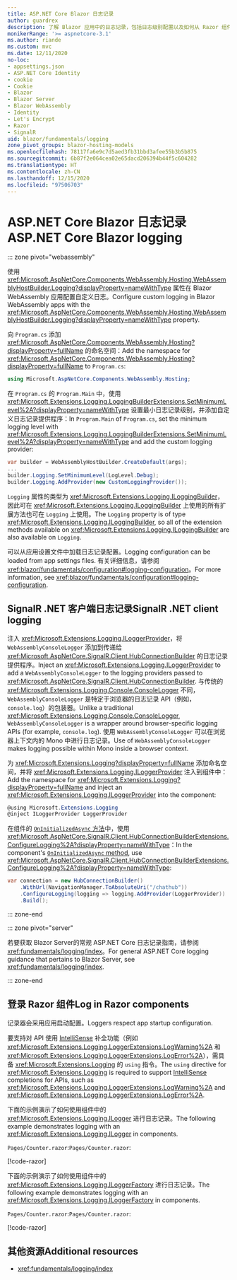 ```yaml
---
title: ASP.NET Core Blazor 日志记录
author: guardrex
description: 了解 Blazor 应用中的日志记录，包括日志级别配置以及如何从 Razor 组件写入日志消息。
monikerRange: '>= aspnetcore-3.1'
ms.author: riande
ms.custom: mvc
ms.date: 12/11/2020
no-loc:
- appsettings.json
- ASP.NET Core Identity
- cookie
- Cookie
- Blazor
- Blazor Server
- Blazor WebAssembly
- Identity
- Let's Encrypt
- Razor
- SignalR
uid: blazor/fundamentals/logging
zone_pivot_groups: blazor-hosting-models
ms.openlocfilehash: 78117fa6e9c7d5aed3fb31bbd3afee55b3b5b875
ms.sourcegitcommit: 6b87f2e064cea02e65dacd206394b44f5c604282
ms.translationtype: HT
ms.contentlocale: zh-CN
ms.lasthandoff: 12/15/2020
ms.locfileid: "97506703"
---
```

# <a name="aspnet-core-no-locblazor-logging"></a><span data-ttu-id="391b9-103">ASP.NET Core Blazor 日志记录</span><span class="sxs-lookup"><span data-stu-id="391b9-103">ASP.NET Core Blazor logging</span></span>

::: zone pivot="webassembly"

<span data-ttu-id="391b9-104">使用 <xref:Microsoft.AspNetCore.Components.WebAssembly.Hosting.WebAssemblyHostBuilder.Logging?displayProperty=nameWithType> 属性在 Blazor WebAssembly 应用配置自定义日志。</span><span class="sxs-lookup"><span data-stu-id="391b9-104">Configure custom logging in Blazor WebAssembly apps with the <xref:Microsoft.AspNetCore.Components.WebAssembly.Hosting.WebAssemblyHostBuilder.Logging?displayProperty=nameWithType> property.</span></span>

<span data-ttu-id="391b9-105">向 `Program.cs` 添加 <xref:Microsoft.AspNetCore.Components.WebAssembly.Hosting?displayProperty=fullName> 的命名空间：</span><span class="sxs-lookup"><span data-stu-id="391b9-105">Add the namespace for <xref:Microsoft.AspNetCore.Components.WebAssembly.Hosting?displayProperty=fullName> to `Program.cs`:</span></span>

```csharp
using Microsoft.AspNetCore.Components.WebAssembly.Hosting;
```

<span data-ttu-id="391b9-106">在 `Program.cs` 的 `Program.Main` 中，使用 <xref:Microsoft.Extensions.Logging.LoggingBuilderExtensions.SetMinimumLevel%2A?displayProperty=nameWithType> 设置最小日志记录级别，并添加自定义日志记录提供程序：</span><span class="sxs-lookup"><span data-stu-id="391b9-106">In `Program.Main` of `Program.cs`, set the minimum logging level with <xref:Microsoft.Extensions.Logging.LoggingBuilderExtensions.SetMinimumLevel%2A?displayProperty=nameWithType> and add the custom logging provider:</span></span>

```csharp
var builder = WebAssemblyHostBuilder.CreateDefault(args);
...
builder.Logging.SetMinimumLevel(LogLevel.Debug);
builder.Logging.AddProvider(new CustomLoggingProvider());
```

<span data-ttu-id="391b9-107">`Logging` 属性的类型为 <xref:Microsoft.Extensions.Logging.ILoggingBuilder>，因此可在 <xref:Microsoft.Extensions.Logging.ILoggingBuilder> 上使用的所有扩展方法也可在 `Logging` 上使用。</span><span class="sxs-lookup"><span data-stu-id="391b9-107">The `Logging` property is of type <xref:Microsoft.Extensions.Logging.ILoggingBuilder>, so all of the extension methods available on <xref:Microsoft.Extensions.Logging.ILoggingBuilder> are also available on `Logging`.</span></span>

<span data-ttu-id="391b9-108">可以从应用设置文件中加载日志记录配置。</span><span class="sxs-lookup"><span data-stu-id="391b9-108">Logging configuration can be loaded from app settings files.</span></span> <span data-ttu-id="391b9-109">有关详细信息，请参阅 <xref:blazor/fundamentals/configuration#logging-configuration>。</span><span class="sxs-lookup"><span data-stu-id="391b9-109">For more information, see <xref:blazor/fundamentals/configuration#logging-configuration>.</span></span>

## <a name="no-locsignalr-net-client-logging"></a><span data-ttu-id="391b9-110">SignalR .NET 客户端日志记录</span><span class="sxs-lookup"><span data-stu-id="391b9-110">SignalR .NET client logging</span></span>

<span data-ttu-id="391b9-111">注入 <xref:Microsoft.Extensions.Logging.ILoggerProvider>，将 `WebAssemblyConsoleLogger` 添加到传递给 <xref:Microsoft.AspNetCore.SignalR.Client.HubConnectionBuilder> 的日志记录提供程序。</span><span class="sxs-lookup"><span data-stu-id="391b9-111">Inject an <xref:Microsoft.Extensions.Logging.ILoggerProvider> to add a `WebAssemblyConsoleLogger` to the logging providers passed to <xref:Microsoft.AspNetCore.SignalR.Client.HubConnectionBuilder>.</span></span> <span data-ttu-id="391b9-112">与传统的 <xref:Microsoft.Extensions.Logging.Console.ConsoleLogger> 不同，`WebAssemblyConsoleLogger` 是特定于浏览器的日志记录 API（例如，`console.log`）的包装器。</span><span class="sxs-lookup"><span data-stu-id="391b9-112">Unlike a traditional <xref:Microsoft.Extensions.Logging.Console.ConsoleLogger>, `WebAssemblyConsoleLogger` is a wrapper around browser-specific logging APIs (for example, `console.log`).</span></span> <span data-ttu-id="391b9-113">使用 `WebAssemblyConsoleLogger` 可以在浏览器上下文内的 Mono 中进行日志记录。</span><span class="sxs-lookup"><span data-stu-id="391b9-113">Use of `WebAssemblyConsoleLogger` makes logging possible within Mono inside a browser context.</span></span>

<span data-ttu-id="391b9-114">为 <xref:Microsoft.Extensions.Logging?displayProperty=fullName> 添加命名空间，并将 <xref:Microsoft.Extensions.Logging.ILoggerProvider> 注入到组件中：</span><span class="sxs-lookup"><span data-stu-id="391b9-114">Add the namespace for <xref:Microsoft.Extensions.Logging?displayProperty=fullName> and inject an <xref:Microsoft.Extensions.Logging.ILoggerProvider> into the component:</span></span>

```csharp
@using Microsoft.Extensions.Logging
@inject ILoggerProvider LoggerProvider
```

<span data-ttu-id="391b9-115">在组件的 [`OnInitializedAsync` 方法](xref:blazor/components/lifecycle#component-initialization-methods)中，使用 <xref:Microsoft.AspNetCore.SignalR.Client.HubConnectionBuilderExtensions.ConfigureLogging%2A?displayProperty=nameWithType>：</span><span class="sxs-lookup"><span data-stu-id="391b9-115">In the component's [`OnInitializedAsync` method](xref:blazor/components/lifecycle#component-initialization-methods), use <xref:Microsoft.AspNetCore.SignalR.Client.HubConnectionBuilderExtensions.ConfigureLogging%2A?displayProperty=nameWithType>:</span></span>

```csharp
var connection = new HubConnectionBuilder()
    .WithUrl(NavigationManager.ToAbsoluteUri("/chathub"))
    .ConfigureLogging(logging => logging.AddProvider(LoggerProvider))
    .Build();
```

::: zone-end

::: zone pivot="server"

<span data-ttu-id="391b9-116">若要获取 Blazor Server的常规 ASP.NET Core 日志记录指南，请参阅 <xref:fundamentals/logging/index>。</span><span class="sxs-lookup"><span data-stu-id="391b9-116">For general ASP.NET Core logging guidance that pertains to Blazor Server, see <xref:fundamentals/logging/index>.</span></span>

::: zone-end

## <a name="log-in-no-locrazor-components"></a><span data-ttu-id="391b9-117">登录 Razor 组件</span><span class="sxs-lookup"><span data-stu-id="391b9-117">Log in Razor components</span></span>

<span data-ttu-id="391b9-118">记录器会采用应用启动配置。</span><span class="sxs-lookup"><span data-stu-id="391b9-118">Loggers respect app startup configuration.</span></span>

<span data-ttu-id="391b9-119">要支持对 API 使用 [IntelliSense](/visualstudio/ide/using-intellisense) 补全功能（例如 <xref:Microsoft.Extensions.Logging.LoggerExtensions.LogWarning%2A> 和 <xref:Microsoft.Extensions.Logging.LoggerExtensions.LogError%2A>），需具备 <xref:Microsoft.Extensions.Logging> 的 `using` 指令。</span><span class="sxs-lookup"><span data-stu-id="391b9-119">The `using` directive for <xref:Microsoft.Extensions.Logging> is required to support [IntelliSense](/visualstudio/ide/using-intellisense) completions for APIs, such as <xref:Microsoft.Extensions.Logging.LoggerExtensions.LogWarning%2A> and <xref:Microsoft.Extensions.Logging.LoggerExtensions.LogError%2A>.</span></span>

<span data-ttu-id="391b9-120">下面的示例演示了如何使用组件中的 <xref:Microsoft.Extensions.Logging.ILogger> 进行日志记录。</span><span class="sxs-lookup"><span data-stu-id="391b9-120">The following example demonstrates logging with an <xref:Microsoft.Extensions.Logging.ILogger> in components.</span></span>

<span data-ttu-id="391b9-121">`Pages/Counter.razor`:</span><span class="sxs-lookup"><span data-stu-id="391b9-121">`Pages/Counter.razor`:</span></span>

[!code-razor[](logging/samples_snapshot/Counter1.razor?highlight=3,16)]

<span data-ttu-id="391b9-122">下面的示例演示了如何使用组件中的 <xref:Microsoft.Extensions.Logging.ILoggerFactory> 进行日志记录。</span><span class="sxs-lookup"><span data-stu-id="391b9-122">The following example demonstrates logging with an <xref:Microsoft.Extensions.Logging.ILoggerFactory> in components.</span></span>

<span data-ttu-id="391b9-123">`Pages/Counter.razor`:</span><span class="sxs-lookup"><span data-stu-id="391b9-123">`Pages/Counter.razor`:</span></span>

[!code-razor[](logging/samples_snapshot/Counter2.razor?highlight=3,16-17)]

## <a name="additional-resources"></a><span data-ttu-id="391b9-124">其他资源</span><span class="sxs-lookup"><span data-stu-id="391b9-124">Additional resources</span></span>

* <xref:fundamentals/logging/index>
